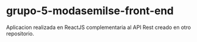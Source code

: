 # grupo-5-modasemilse-front-end
Aplicacion realizada en ReactJS complementaria al API Rest creado en otro repositorio.
